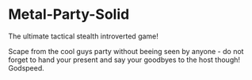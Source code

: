 # Metal-Party-Solid

The ultimate tactical stealth introverted game!

Scape from the cool guys party without beeing seen by anyone - do not forget to hand your present and say your goodbyes to the host though! Godspeed.
